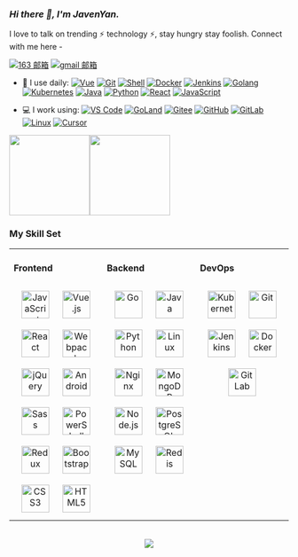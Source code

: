 <link rel="stylesheet" type="text/css" href="./beautiful.css">

### _Hi there 👋, I'm JavenYan._

I love to talk on trending ⚡ technology ⚡, stay hungry stay foolish. Connect with me here -

[![163 邮箱](https://img.shields.io/badge/-163%20Mail-FC1F1F?style=plastic&link=mailto:yanzongzhen127@163.com)](mailto:yanzongzhen127@163.com)
[![gmail 邮箱](https://img.shields.io/badge/Gmail-D14836?logo=gmail&logoColor=white)](mailto:yanzongzhen127@gmail.com)

- 🚀 I use daily:
  [![Vue](https://img.shields.io/badge/Vue.js-35495E?logo=vue.js&logoColor=4FC08D)](https://github.com/javen-yan)
  [![Git](https://img.shields.io/badge/-Git-000000?logo=git&logoColor=FF7043)](https://github.com/javen-yan)
  [![Shell](https://img.shields.io/badge/-Shell-4EC422?logo=Shell&logoColor=FF7043)](https://github.com/javen-yan)
  [![Docker](https://img.shields.io/badge/docker-20232A?logo=docker&logoColor=61DAFB)](https://github.com/javen-yan)
  [![Jenkins](https://img.shields.io/badge/-Jenkins-F6C915?logo=jenkins&logoColor=F16061)](https://github.com/javen-yan)
  [![Golang](https://img.shields.io/badge/-Golang-02569B?logo=go&logoColor=00ACC1)](https://github.com/javen-yan)
  [![Kubernetes](https://img.shields.io/badge/-Kubernetes-326CE5?logo=kubernetes&logoColor=white)](https://github.com/javen-yan)
  [![Java](https://img.shields.io/badge/-Java-007396?logo=java&logoColor=white)](https://github.com/javen-yan)
  [![Python](https://img.shields.io/badge/-Python-3776AB?logo=python&logoColor=white)](https://github.com/javen-yan)
  [![React](https://img.shields.io/badge/-React-61DAFB?logo=python&logoColor=white)](https://github.com/javen-yan)
  [![JavaScript](https://img.shields.io/badge/JavaScript-000000?logo=JavaScript&logoColor=FFCA28)](https://github.com/javen-yan)

- 💻 I work using:
  [![VS Code](https://img.shields.io/badge/-VS%20Code-007ACC?style=plastic&logo=visual-studio-code)](https://github.com/javen-yan)
  [![GoLand](https://img.shields.io/badge/-GoLand-000?logo=goland&logoColor=00ACC1)](https://github.com/javen-yan)
  [![Gitee](https://img.shields.io/badge/-Gitee-A80025?logo=gitee&logoColor=F16061)](https://github.com/javen-yan)
  [![GitHub](https://img.shields.io/badge/-GitHub-181717?style=plastic&logo=github)](https://github.com/javen-yan)
  [![GitLab](https://img.shields.io/badge/-GitLab-FCA121?style=plastic&logo=gitlab)](https://github.com/javen-yan)
  [![Linux](https://img.shields.io/badge/-Linux-F16061?logo=linux&logoColor=000)](https://github.com/javen-yan)
  [![Cursor](https://img.shields.io/badge/-Cursor-000?logo=cursor&logoColor=00ACC1)](https://github.com/javen-yan)

<!-- [![Top Langs](https://github-readme-stats.vercel.app/api/top-langs/?username=javen-yan&theme=flag-india)](https://github.com/javen-yan/github-readme-stats) -->

[<span><img src="https://github-readme-stats.vercel.app/api/top-langs/?username=javen-yan&layout=compact" height=145/></span><span><img src="https://github-readme-stats.vercel.app/api?username=javen-yan&count_private=true&show_icons=true" height=145/></span>](https://github.com/javen-yan)

<!--
<table border="0">
<tr>
<td valign="top">
<img src="https://github-readme-stats.vercel.app/api/top-langs/?username=javen-yan&layout=compact" alt="Top Langs" height="160" />
</td>
<td valign="top">
<img src="https://github-readme-stats.vercel.app/api?username=javen-yan&show_icons=true" alt="javen-yan's GitHub stats" height="160" />
</td>
</tr>
</table>
-->

<!--
![Top Langs](https://github-readme-stats.vercel.app/api/top-langs/?username=javen-yan&layout=compact)
![javen-yan's GitHub stats](https://github-readme-stats.vercel.app/api?username=javen-yan&show_icons=true)
-->

### My Skill Set
<table><tr><td valign="top" width="33%">

#### Frontend
<div align="center">
<img style="margin: 10px" src="https://profilinator.rishav.dev/skills-assets/javascript-original.svg" alt="JavaScript" height="50" />
<img style="margin: 10px" src="https://profilinator.rishav.dev/skills-assets/vuejs-original-wordmark.svg" alt="Vue.js" height="50" />
<img style="margin: 10px" src="https://profilinator.rishav.dev/skills-assets/react-original-wordmark.svg" alt="React" height="50" />
<img style="margin: 10px" src="https://profilinator.rishav.dev/skills-assets/webpack-original.svg" alt="Webpack" height="50" />
<img style="margin: 10px" src="https://profilinator.rishav.dev/skills-assets/jquery.png" alt="jQuery" height="50" />
<img style="margin: 10px" src="https://profilinator.rishav.dev/skills-assets/android-original-wordmark.svg" alt="Android" height="50" />
<img style="margin: 10px" src="https://profilinator.rishav.dev/skills-assets/sass-original.svg" alt="Sass" height="50" />
<img style="margin: 10px" src="https://profilinator.rishav.dev/skills-assets/powershell.png" alt="PowerShell" height="50" />
<img style="margin: 10px" src="https://profilinator.rishav.dev/skills-assets/redux-original.svg" alt="Redux" height="50" />
<img style="margin: 10px" src="https://profilinator.rishav.dev/skills-assets/bootstrap-plain.svg" alt="Bootstrap" height="50" />
<img style="margin: 10px" src="https://profilinator.rishav.dev/skills-assets/css3-original-wordmark.svg" alt="CSS3" height="50" />
<img style="margin: 10px" src="https://profilinator.rishav.dev/skills-assets/html5-original-wordmark.svg" alt="HTML5" height="50" />
</div>

</td>
<td valign="top" width="33%">

#### Backend
<div align="center">
<img style="margin: 10px" src="https://profilinator.rishav.dev/skills-assets/go-original.svg" alt="Go" height="50" />
<img style="margin: 10px" src="https://profilinator.rishav.dev/skills-assets/java-original-wordmark.svg" alt="Java" height="50" />
<img style="margin: 10px" src="https://profilinator.rishav.dev/skills-assets/python-original.svg" alt="Python" height="50" />
<img style="margin: 10px" src="https://profilinator.rishav.dev/skills-assets/linux-original.svg" alt="Linux" height="50" />
<img style="margin: 10px" src="https://profilinator.rishav.dev/skills-assets/nginx-original.svg" alt="Nginx" height="50" />
<img style="margin: 10px" src="https://profilinator.rishav.dev/skills-assets/mongodb-original-wordmark.svg" alt="MongoDB" height="50" />
<img style="margin: 10px" src="https://profilinator.rishav.dev/skills-assets/nodejs-original-wordmark.svg" alt="Node.js" height="50" />
<img style="margin: 10px" src="https://profilinator.rishav.dev/skills-assets/postgresql-original-wordmark.svg" alt="PostgreSQL" height="50" />
<img style="margin: 10px" src="https://profilinator.rishav.dev/skills-assets/mysql-original-wordmark.svg" alt="MySQL" height="50" />
<img style="margin: 10px" src="https://profilinator.rishav.dev/skills-assets/redis-original-wordmark.svg" alt="Redis" height="50" />
</div>

</td>
<td valign="top" width="33%">

#### DevOps
<div align="center">
<img style="margin: 10px" src="https://profilinator.rishav.dev/skills-assets/kubernetes-icon.svg" alt="Kubernetes" height="50" />
<img style="margin: 10px" src="https://profilinator.rishav.dev/skills-assets/git-scm-icon.svg" alt="Git" height="50" />
<img style="margin: 10px" src="https://profilinator.rishav.dev/skills-assets/jenkins-icon.svg" alt="Jenkins" height="50" />
<img style="margin: 10px" src="https://profilinator.rishav.dev/skills-assets/docker-original-wordmark.svg" alt="Docker" height="50" />
<img style="margin: 10px" src="https://profilinator.rishav.dev/skills-assets/gitlab.svg" alt="GitLab" height="50" />
</div>
</td>
</tr>
</table>

<br/>
<div align="center">
  <a href="https://raw.githubusercontent.com/javen-yan/nav/master/static/images/buymeacoffee.jpg" target="_blank" style="display: inline-block;">
    <img
        src="https://img.shields.io/badge/Donate-Buy%20Me%20A%20Coffee-orange.svg?style=flat-square"
        align="center"
    />
  </a>
</div>
